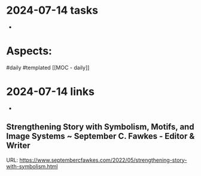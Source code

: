 
# 2024-07-14 tasks

- 

# Aspects:
#daily #templated
[[MOC - daily]]

# 2024-07-14 links
- 


## Strengthening Story with Symbolism, Motifs, and Image Systems ~ September C. Fawkes - Editor & Writer
URL: https://www.septembercfawkes.com/2022/05/strengthening-story-with-symbolism.html
